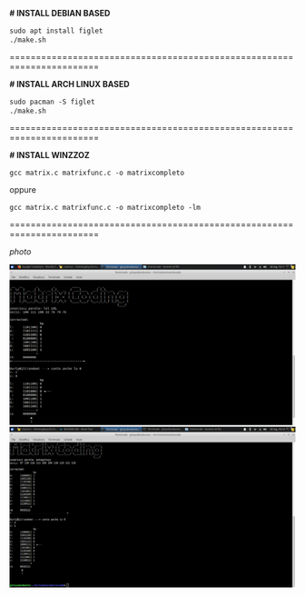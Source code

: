 **# INSTALL DEBIAN BASED**

```shell
sudo apt install figlet
./make.sh 
```

=======================================================================

**# INSTALL ARCH LINUX BASED**

```shell
sudo pacman -S figlet
./make.sh
```

=======================================================================

**# INSTALL WINZZOZ**

```batch
gcc matrix.c matrixfunc.c -o matrixcompleto 
```

oppure

```batch
gcc matrix.c matrixfunc.c -o matrixcompleto -lm
```

=======================================================================

*photo*

<div>
<img src="photo/photo1.png">
</div> 

<div>
<img src=photo/photo2.png>
</div>
